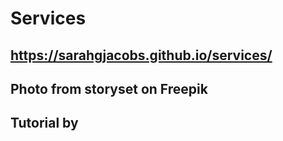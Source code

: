 # Services

## https://sarahgjacobs.github.io/services/

## Photo from storyset on Freepik

## Tutorial by